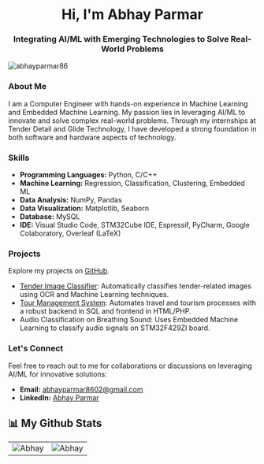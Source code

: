 <h1 align="center">Hi, I'm Abhay Parmar</h1>
<h3 align="center">Integrating AI/ML with Emerging Technologies to Solve Real-World Problems</h3>

<p align="left"> <img src="https://komarev.com/ghpvc/?username=abhayparmar86&label=Profile%20views&color=0e75b6&style=flat" alt="abhayparmar86" /> </p>

<h3>About Me</h3>
<p>I am a Computer Engineer with hands-on experience in Machine Learning and Embedded Machine Learning. My passion lies in leveraging AI/ML to innovate and solve complex real-world problems. Through my internships at Tender Detail and Glide Technology, I have developed a strong foundation in both software and hardware aspects of technology.</p>

<h3>Skills</h3>
<ul>
  <li><strong>Programming Languages:</strong> Python, C/C++</li>
  <li><strong>Machine Learning:</strong> Regression, Classification, Clustering, Embedded ML</li>
  <li><strong>Data Analysis:</strong> NumPy, Pandas</li>
  <li><strong>Data Visualization:</strong> Matplotlib, Seaborn</li>
  <li><strong>Database:</strong> MySQL</li>
  <li><strong>IDE:</strong> Visual Studio Code, STM32Cube IDE, Espressif, PyCharm, Google Colaboratory, Overleaf (LaTeX)</li>
</ul>

<h3>Projects</h3>
<p>Explore my projects on <a href="https://github.com/abhayparmar86?tab=repositories">GitHub</a>.</p>
<ul>
  <li><a href="https://github.com/abhayparmar86/Tender-Image-Classifier">Tender Image Classifier</a>: Automatically classifies tender-related images using OCR and Machine Learning techniques.</li>
  <li><a href="https://github.com/abhayparmar86/Tour-Management-System">Tour Management System</a>: Automates travel and tourism processes with a robust backend in SQL and frontend in HTML/PHP.</li>
  <li>Audio Classification on Breathing Sound: Uses Embedded Machine Learning to classify audio signals on STM32F429ZI board.</li>
</ul>

<h3>Let's Connect</h3>
<p>Feel free to reach out to me for collaborations or discussions on leveraging AI/ML for innovative solutions:</p>
<ul>
  <li><strong>Email:</strong> <a href="mailto:abhayparmar8602@gmail.com">abhayparmar8602@gmail.com</a></li>
  <li><strong>LinkedIn:</strong> <a href="https://linkedin.com/in/abhay-parmar-profile">Abhay Parmar</a></li>
</ul>


## 📊 My Github Stats

<table>
  <tr>
    <td><img src="https://github-readme-stats.vercel.app/api?username=abhayparmar86&show_icons=true&locale=en&theme=radical&hide_border=true" alt="Abhay" /></td>
    <td><img src="https://github-readme-stats.vercel.app/api/top-langs?username=abhayparmar86&show_icons=true&locale=en&layout=compact&theme=radical&hide_border=true" alt="Abhay" /></td
  </tr>
</table>

<br>
